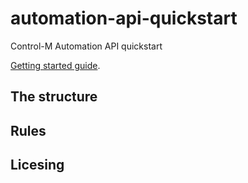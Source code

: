 # automation-api-quickstart
Control-M Automation API quickstart

[Getting started guide](https://docs.bmc.com/docs/display/public/workloadautomation/Control-M+Automation+API+-+Getting+Started+Guide).

## The structure
## Rules
## Licesing